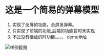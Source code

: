 # 这是一个简易的弹幕模型
1. 实现了全屏的功能，全屏发弹幕。
2. 只实现了前端的功能,后端的功能暂时未实现
3. 不过没有播放的时功能。。。。
[demo地址]('https://iwanabethatguy.github.io/html_js/danmu/')   

![样例截图](‘https://github.com/IWANABETHATGUY/html_js/blob/master/danmu/img/2017-02-25%2021-24-44%E5%B1%8F%E5%B9%95%E6%88%AA%E5%9B%BE.png')
